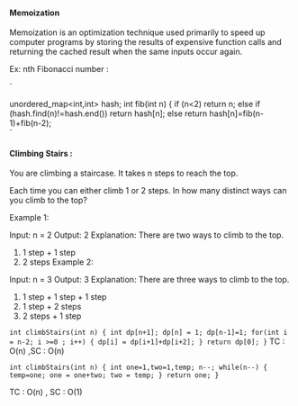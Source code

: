 #### Memoization

Memoization is an optimization technique used primarily to speed up computer programs by storing the results 
of expensive function calls and returning the cached result when the same inputs occur again.

Ex:
nth Fibonacci number : 

`

unordered_map<int,int> hash;
int fib(int n) {
    if (n<2)
        return n;
    else
        if (hash.find(n)!=hash.end())
            return hash[n];
        else
            return hash[n]=fib(n-1)+fib(n-2);    
 `
 
 #### Climbing Stairs :
 
You are climbing a staircase. It takes n steps to reach the top.

Each time you can either climb 1 or 2 steps. In how many distinct ways can you climb to the top?

Example 1:

Input: n = 2
Output: 2
Explanation: There are two ways to climb to the top.
1. 1 step + 1 step
2. 2 steps
Example 2:

Input: n = 3
Output: 3
Explanation: There are three ways to climb to the top.
1. 1 step + 1 step + 1 step
2. 1 step + 2 steps
3. 2 steps + 1 step


`
int climbStairs(int n)
{
  int dp[n+1];
  dp[n] = 1;
  dp[n-1]=1;
  for(int i = n-2; i >=0 ; i++)
  {
      dp[i] = dp[i+1]+dp[i+2];
  }
  return dp[0];
}
`
TC : O(n) ,SC :  O(n)

`
int climbStairs(int n) {
        int one=1,two=1,temp;
        n--;
        while(n--)
        {
            temp=one;
            one = one+two;
            two = temp;
        }
        return one;
    }
    `
    
TC : O(n) , SC : O(1)
